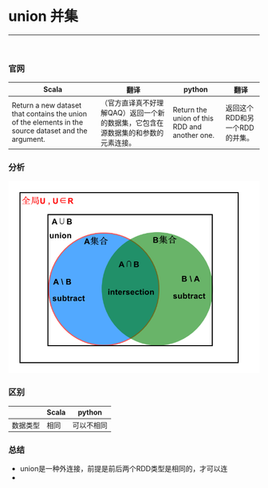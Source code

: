 # union 并集

---

<br>

### 官网
| Scala                                         |翻译|python|翻译|
|-----------------------------------------------|---|----|----|
|Return a new dataset that contains the union of the elements in the source dataset and the argument.|（官方直译真不好理解QAQ）返回一个新的数据集，它包含在源数据集的和参数的元素连接。| Return the union of this RDD and another one. |返回这个RDD和另一个RDD的并集。|

### 分析
![gather](../../../../../../Image/gather.png "gather")


### 区别
|      | Scala | python |
|------|-------|--------|
| 数据类型 | 相同    | 可以不相同  |

### 总结
- union是一种外连接，前提是前后两个RDD类型是相同的，才可以连
- 
